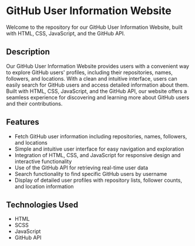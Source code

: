 # GitHub User Information Website

Welcome to the repository for our GitHub User Information Website, built with HTML, CSS, JavaScript, and the GitHub API.

## Description

Our GitHub User Information Website provides users with a convenient way to explore GitHub users' profiles, including their repositories, names, followers, and locations. With a clean and intuitive interface, users can easily search for GitHub users and access detailed information about them. Built with HTML, CSS, JavaScript, and the GitHub API, our website offers a seamless experience for discovering and learning more about GitHub users and their contributions.

## Features

- Fetch GitHub user information including repositories, names, followers, and locations
- Simple and intuitive user interface for easy navigation and exploration
- Integration of HTML, CSS, and JavaScript for responsive design and interactive functionality
- Use of the GitHub API for retrieving real-time user data
- Search functionality to find specific GitHub users by username
- Display of detailed user profiles with repository lists, follower counts, and location information

## Technologies Used

- HTML
- SCSS
- JavaScript
- GitHub API
